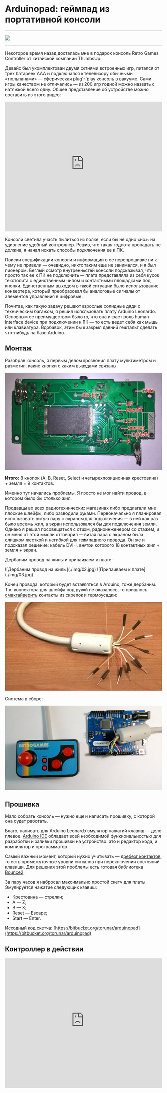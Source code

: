 # Arduinopad: геймпад из портативной консоли

***
![](/2018/07/01/arduinopad/img/cover.png)
***

Некоторое время назад досталась мне в подарок консоль Retro Games Controller от китайской компании ThumbsUp.

Девайс был укомплектован двумя сотнями встроенных игр, питался от трех батареек ААА и подключался к телевизору обычными «тюльпанами» — сферическая plug'n'play консоль в вакууме.
Сами игры качеством не отличались — из 200 игр годной можно назвать с натяжкой всего одну.
Общее представление об устройстве можно составить из этого видео:

<iframe width="100%"
        height="415"
        src="https://www.youtube-nocookie.com/embed/lRelpho3Zf8?rel=0"
        frameborder="0"
        allow="autoplay; encrypted-media"
        allowfullscreen
></iframe>

Консоли светила участь пылиться на полке, если бы не одно «но»: на удивление удобный контроллер.
Решив, что такая годнота пропадать не должна, я начал искать способы подключения ее к ПК.

Поиски спецификации консоли и информации о ее перепрошивке ни к чему не привели — очевидно, никто таким еще не занимался, и я был пионером.
Беглый осмотр внутренностей консоли подсказывал, что просто так ее к ПК не подключить — плата представляла из себя кусок текстолита с единственным чипом и контактными площадками под кнопки.
Единственным выходом в такой ситуации было использование конвертера, который преобразовал бы аналоговые сигналы от элементов управления в цифровые.

Почитав, как такую задачу решают взрослые солидные дяди с техническим багажом, я решил использовать плату Arduino Leonardo.
Основным ее преимуществом было то, что она играет роль human interface device при подключении к ПК — то есть ведет себя как мышь или клавиатура.
Вдобавок, этим бы я закрыл давний гештальт сделать что-нибудь на базе Arduino.

## Монтаж

Разобрав консоль, я первым делом прозвонил плату мультиметром и разметил, какие кнопки с каким выводами связаны.

![Плата](./img/01.jpg)

**Итого:** 8 кнопок (A, B, Reset, Select и четырехпозиционная крестовина) + земля = 9 контактов.

Именно тут начались проблемы.
Я просто не мог найти провод, в котором было бы столько жил.

Продавцы во всех радиотехнических магазинах либо предлагали мне плоские шлейфы, либо разводили руками.
Первоначально я планировал использовать витую пару с экраном для подключения ­— в ней как раз было восемь жил, а экран использовался бы для подключения земли.
Однако я решил посовещаться с отцом, радиоинженером со стажем, и он меня от этой мысли отговорил — витая пара с экраном была слишком жесткой и негибкой для геймпадного провода.
Он же и подсказал решение: кабель DVI-I, внутри которого 18 контактных жил + земля + экран.

Дербаним провод на жилы и припаиваем к плате:

<span class="gallery-2">
![Дербаним провод на жилы](./img/02.jpg)
![Припаиваем к плате](./img/03.jpg)
</span>

Конец провода, который будет вставляться в Arduino, тоже дербаним.
Т.к. коннектора для шлейфа под рукой не оказалось, то пришлось [смакгайверить](https://ru.wikipedia.org/wiki/Секретный_агент_Макгайвер) контакты из скрепок и термоусадки:

![Я у мамы инженер](./img/04.jpg)

Система в сборе:

![Система в сборе](./img/05.jpg)

## Прошивка

Мало собрать консоль — нужно еще и написать прошивку, с которой она будет работать.

Благо, написать для Arduino Leonardo эмулятор нажатий клавиш — дело плевое.
[Arduino IDE](https://www.arduino.cc/en/Main/Software) обладает всей необходимой функиональностью для разработки и заливки прошивки на устройство: это и редактор кода, и компилятор и программатор.

Самый важный момент, который нужно учитывать — [дребезг контактов](https://ru.wikipedia.org/wiki/Дребезг_контактов), то есть промежуточные уровни сигналов при переключении состояний клавиши.
Для решения этой проблемы есть готовая библиотека [Bounce2](https://github.com/thomasfredericks/Bounce2).

За пару часов я набросал максимально простой скетч для платы.
Эмулируется нажатие следующих клавиш:

* Крестовина — стрелки;
* A — Z;
* B — X;
* Reset — Escape;
* Start — Enter.

Исходный код скетча: [https://bitbucket.org/torunar/arduinopad](https://bitbucket.org/torunar/arduinopad)

## Контроллер в действии

<iframe width="100%" 
        height="415" 
        src="https://www.youtube-nocookie.com/embed/gu27QGko9sk?rel=0" 
        frameborder="0" 
        allow="autoplay; encrypted-media" allowfullscreen
></iframe>
